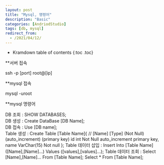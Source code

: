 ```yaml
---
layout: post
title: "Mysql, 명령어"
description: "Basic"
categories: [AndriodStudio]
tags: [db, mysql]
redirect_from:
  - /2021/04/12/
---
```


* Kramdown table of contents
{:toc .toc}

**서버 접속    

ssh -p [port] root@[ip]

**mysql 접속

mysql -uroot

**mysql 명령어

DB 조회 : SHOW DATABASES;       
DB 생성 : Create DataBase [DB Name];        
DB 접속 : Use [DB name];        
Table 생성 : Create Table [Table Name]{
           //  [Name] [Type] (Not Null) (auto_increment) (primary key)
               id int Not Null auto_increment primary key,
               name VarChar(15) Not null
           };
Table 데이터 삽입 : Insert Into [Table Name] ([Name],[Name]...) Values ([values],[values]...);
Table 데이터 조회 : Select [Name],[Name]... From [Table Name];
                   Select * From [Table Name];
